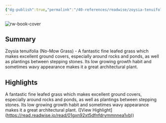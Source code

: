 ```yaml
---
{"dg-publish":true,"permalink":"/40-references/readwise/zoysia-tenuifolia/","tags":["rw/articles"]}
---
```


![rw-book-cover](https://www.bambooland.com.au/assets/full/ZOYTEN.jpg?20210309030943)

## Summary

Zoysia tenuifolia (No-Mow Grass) - A fantastic fine leafed grass which makes excellent ground covers, especially around rocks and ponds, as well as plantings between stepping stones. Its low growing growth habit and sometimes wavy appearance makes it a great architectural plant.

## Highlights

A fantastic fine leafed grass which makes excellent ground covers, especially around rocks and ponds, as well as plantings between stepping stones. Its low growing growth habit and sometimes wavy appearance makes it a great architectural plant. ([View Highlight] (https://read.readwise.io/read/01gxn92xt5dfnfdrymmnnea1vb))


